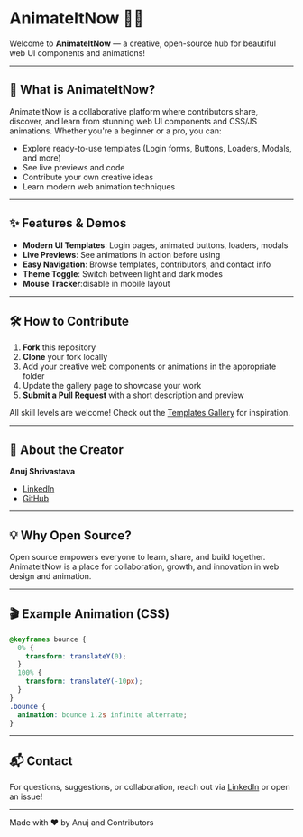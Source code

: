# AnimateItNow 🚀✨

Welcome to **AnimateItNow** — a creative, open-source hub for beautiful web UI components and animations!

---

## 🌈 What is AnimateItNow?

AnimateItNow is a collaborative platform where contributors share, discover, and learn from stunning web UI components and CSS/JS animations. Whether you're a beginner or a pro, you can:

- Explore ready-to-use templates (Login forms, Buttons, Loaders, Modals, and more)
- See live previews and code
- Contribute your own creative ideas
- Learn modern web animation techniques

---

## ✨ Features & Demos

- **Modern UI Templates**: Login pages, animated buttons, loaders, modals
- **Live Previews**: See animations in action before using
- **Easy Navigation**: Browse templates, contributors, and contact info
- **Theme Toggle**: Switch between light and dark modes
- **Mouse Tracker**:disable in mobile layout 

---

## 🛠️ How to Contribute

1. **Fork** this repository
2. **Clone** your fork locally
3. Add your creative web components or animations in the appropriate folder
4. Update the gallery page to showcase your work
5. **Submit a Pull Request** with a short description and preview

All skill levels are welcome! Check out the [Templates Gallery](./templates.html) for inspiration.

---

## 👤 About the Creator

**Anuj Shrivastava**

- [LinkedIn](https://www.linkedin.com/in/anujshrivastava1/)
- [GitHub](https://github.com/AnujShrivastava01)

---

## 💡 Why Open Source?

Open source empowers everyone to learn, share, and build together. AnimateItNow is a place for collaboration, growth, and innovation in web design and animation.

---

## 🎬 Example Animation (CSS)

```css
@keyframes bounce {
  0% {
    transform: translateY(0);
  }
  100% {
    transform: translateY(-10px);
  }
}
.bounce {
  animation: bounce 1.2s infinite alternate;
}
```

---

## 📬 Contact

For questions, suggestions, or collaboration, reach out via [LinkedIn](https://www.linkedin.com/in/anujshrivastava1/) or open an issue!

---

Made with ❤️ by Anuj and Contributors
